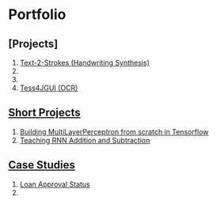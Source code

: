 # Portfolio

## [Projects]
1. [Text-2-Strokes (Handwriting Synthesis)](https://github.com/rahul96rajan/text-2-strokes)
2. 
3. 
4. [Tess4JGUI (OCR)](https://github.com/rahul96rajan/tess4jGUI)

## [Short Projects](https://github.com/rahul96rajan/short_projects)
1. [Building MultiLayerPerceptron from scratch in Tensorflow](https://github.com/rahul96rajan/short_projects/blob/main/MLP_from_scratch_in_TF.ipynb)
2. [Teaching RNN Addition and Subtraction](https://github.com/rahul96rajan/short_projects/blob/main/Simple_RNN.ipynb)

## [Case Studies](https://github.com/rahul96rajan/ML-case-studies)
1. [Loan Approval Status](https://github.com/rahul96rajan/ML-case-studies/blob/master/Loan-Prediction-Case-Study.ipynb)
2. 
